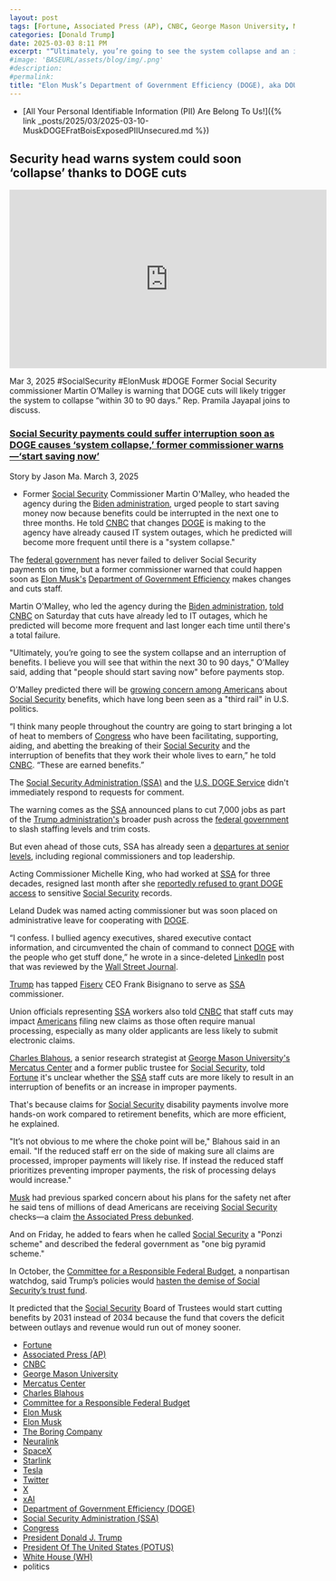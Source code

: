 ```yaml
---
layout: post
tags: [Fortune, Associated Press (AP), CNBC, George Mason University, Mercatus Center, Charles Blahous, Committee for a Responsible Federal Budget, Elon Musk, Boring, Neuralink, SpaceX, Starlink, Tesla, Twitter, X, xAI, Department of Government Efficiency (DOGE), Social Security Administration (SSA), Congress, President Donald J. Trump, President Of The United States (POTUS), White House (WH), politics]
categories: [Donald Trump]
date: 2025-03-03 8:11 PM
excerpt: "“Ultimately, you’re going to see the system collapse and an interruption of benefits. I believe you will see that within the next 30 to 90 days. People should start saving now before payments stop. I think many people throughout the country are going to start bringing a lot of heat to members of Congress who have been facilitating, supporting, aiding, and abetting the breaking of their Social Security and the interruption of benefits that they work their whole lives to earn.These are earned benefits.” – Martin O'Malley, former Social Security Commissioner "
#image: 'BASEURL/assets/blog/img/.png'
#description:
#permalink:
title: "Elon Musk’s Department of Government Efficiency (DOGE), aka DOUCE, Are Fucking Up Social Security Computer Systems. Expect Late Payments of 60 to 90 Days"
---
```


- [All Your Personal Identifiable Information (PII) Are Belong To Us!]({% link _posts/2025/03/2025-03-10-MuskDOGEFratBoisExposedPIIUnsecured.md %})

##  Security head warns system could soon ‘collapse’ thanks to DOGE cuts

<iframe width="560" height="315" src="https://www.youtube.com/embed/-HeLgZo9iwU?si=CXeA95O_45Im6NHr" title="YouTube video player" frameborder="0" allow="accelerometer; autoplay; clipboard-write; encrypted-media; gyroscope; picture-in-picture; web-share" referrerpolicy="strict-origin-when-cross-origin" allowfullscreen></iframe>

Mar 3, 2025  #SocialSecurity #ElonMusk #DOGE
Former Social Security commissioner Martin O’Malley is warning that DOGE cuts will likely trigger the system to collapse “within 30 to 90 days.” Rep. Pramila Jayapal joins to discuss. 

### [Social Security payments could suffer interruption soon as DOGE causes ‘system collapse,’ former commissioner warns—‘start saving now’](https://fortune.com/2025/03/03/social-security-payments-benefits-interruption-doge-cuts-system-collapse-retirement-disability/)

Story by Jason Ma. March 3, 2025

- Former [Social Security](https://Www.ssa.gov/) Commissioner Martin O'Malley, who headed the agency during the [Biden administration](https://bidenwhitehouse.archives.gov), urged people to start saving money now because benefits could be interrupted in the next one to three months. He told [CNBC](https://www.cnbc.com/) that changes [DOGE](https://www.doge.gov/) is making to the agency have already caused IT system outages, which he predicted will become more frequent until there is a "system collapse."

The [federal government](https://www.usa.gov/) has never failed to deliver Social Security payments on time, but a former commissioner warned that could happen soon as [Elon Musk's](https://ir.tesla.com/corporate/elon-musk) [Department of Government Efficiency](https://www.doge.gov/) makes changes and cuts staff.

Martin O'Malley, who led the agency during the [Biden administration](https://bidenwhitehouse.archives.gov), [told CNBC](https://www.cnbc.com/2025/03/01/doge-actions-may-cause-social-security-benefit-interruption-ex-agency-head.html) on Saturday that cuts have already led to IT outages, which he predicted will become more frequent and last longer each time until there's a total failure.

"Ultimately, you’re going to see the system collapse and an interruption of benefits. I believe you will see that within the next 30 to 90 days," O’Malley said, adding that "people should start saving now" before payments stop.

O'Malley predicted there will be [growing concern among Americans](https://fortune.com/2025/02/25/retirees-social-security-advocates-ringing-alarm-bells-elon-musk-doge/) about [Social Security](https://www.ssa.gov/) benefits, which have long been seen as a "third rail" in U.S. politics.

“I think many people throughout the country are going to start bringing a lot of heat to members of [Congress](https://www.congress.gov/) who have been facilitating, supporting, aiding, and abetting the breaking of their [Social Security](https://Www.ssa.gov/) and the interruption of benefits that they work their whole lives to earn,” he told [CNBC](https://www.cnbc.com/). “These are earned benefits.”

The [Social Security Administration (SSA)](https://www.ssa.gov/) and the [U.S. DOGE Service](https://www.ssa.gov/) didn't immediately respond to requests for comment.

The warning comes as the [SSA](https://www.ssa.gov/) announced plans to cut 7,000 jobs as part of the [Trump administration's](https://www.usa.gov/) broader push across the [federal government](https://www.usa.gov/) to slash staffing levels and trim costs.

But even ahead of those cuts, SSA has already seen a [departures at senior levels](https://www.npr.org/2025/02/28/nx-s1-5296986/trump-worker-cuts-social-security-administration), including regional commissioners and top leadership.

Acting Commissioner Michelle King, who had worked at [SSA](https://www.ssa.gov/) for three decades, resigned last month after she [reportedly refused to grant DOGE access](https://www.nbcnews.com/politics/doge/top-social-security-official-steps-disagreement-doge-sensitive-data-rcna192530) to sensitive [Social Security](https://Www.ssa.gov/) records.

Leland Dudek was named acting commissioner but was soon placed on administrative leave for cooperating with [DOGE](https://www.doge.gov/).

“I confess. I bullied agency executives, shared executive contact information, and circumvented the chain of command to connect [DOGE](https://www.doge.gov/) with the people who get stuff done,” he wrote in a since-deleted [LinkedIn](https://fortune.com/company/linkedin/) post that was reviewed by the [Wall Street Journal](https://www.wsj.com/politics/policy/social-security-commissioner-leland-dudek-doge-343d3f5e).

[Trump](https://www.whitehouse.gov/administration/donald-j-trump/) has tapped [Fiserv](https://fortune.com/company/fiserv/) CEO Frank Bisignano to serve as [SSA](https://www.ssa.gov/) commissioner.

Union officials representing [SSA](https://www.ssa.gov/) workers also told [CNBC](https://www.cnbc.com/) that staff cuts may impact [Americans](https://www.usa.gov/) filing new claims as those often require manual processing, especially as many older applicants are less likely to submit electronic claims.

[Charles Blahous](https://www.mercatus.org/scholars/charles-blahous), a senior research strategist at [George Mason University's](https://www.gmu.edu/) [Mercatus Center](https://www.mercatus.org/home) and a former public trustee for [Social Security](https://Www.ssa.gov/), told [Fortune](https://www.fortune.com/) it's unclear whether the [SSA](https://www.ssa.gov/) staff cuts are more likely to result in an interruption of benefits or an increase in improper payments.

That's because claims for [Social Security](https://Www.ssa.gov/) disability payments involve more hands-on work compared to retirement benefits, which are more efficient, he explained.

"It’s not obvious to me where the choke point will be," Blahous said in an email. "If the reduced staff err on the side of making sure all claims are processed, improper payments will likely rise. If instead the reduced staff prioritizes preventing improper payments, the risk of processing delays would increase."

[Musk](https://ir.tesla.com/corporate/elon-musk) had previous sparked concern about his plans for the safety net after he said tens of millions of dead Americans are receiving [Social Security](https://Www.ssa.gov/) checks—a claim [the Associated Press debunked](https://apnews.com/article/social-security-payments-deceased-false-claims-doge-ed2885f5769f368853ac3615b4852cf7#).

And on Friday, he added to fears when he called [Social Security](https://Www.ssa.gov/) a "Ponzi scheme" and described the federal government as "one big pyramid scheme."

In October, the [Committee for a Responsible Federal Budget](https://www.crfb.org/blogs/what-would-trump-campaign-plans-mean-social-security), a nonpartisan watchdog, said Trump’s policies would [hasten the demise of Social Security’s trust fund](https://fortune.com/2024/10/21/donald-trump-social-security-trust-fund-insolvency-benefit-cuts-kamala-harris/).

It predicted that the [Social Security](https://Www.ssa.gov/) Board of Trustees would start cutting benefits by 2031 instead of 2034 because the fund that covers the deficit between outlays and revenue would run out of money sooner.

- [Fortune](https://www.fortune.com/)
- [Associated Press (AP)](https://www.apnews.com/)
- [CNBC](https://www.cnbc.com/)
- [George Mason University](https://www.gmu.edu/) 
- [Mercatus Center](https://www.mercatus.org/home)
- [Charles Blahous](https://www.mercatus.org/scholars/charles-blahous)
- [Committee for a Responsible Federal Budget](https://www.crfb.org/)
- [Elon Musk](https://ir.tesla.com/corporate/elon-musk)
- [Elon Musk](https://x.com/elonmusk/)
- [The Boring Company](https://www.boringcompany.com/)
- [Neuralink](https://neuralink.com/)
- [SpaceX](https://www.spacex.com/)
- [Starlink](https://www.starlink.com/)
- [Tesla](https://www.tesla.com/)
- [Twitter](https://twitter.com/)
- [ X ](https://x.com/)
- [xAI](https://x.ai/)
- [Department of Government Efficiency (DOGE)](https://www.doge.gov/)
- [Social Security Administration (SSA)](https://www.ssa.gov/)
- [Congress](https://www.congress.gov/)
- [President Donald J. Trump](https://www.whitehouse.gov/administration/donald-j-trump/)
- [President Of The United States (POTUS)](https://www.whitehouse.gov/)
- [White House (WH)](https://www.whitehouse.gov/)
- politics

